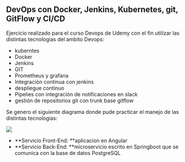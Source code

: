 DevOps con Docker, Jenkins, Kubernetes, git, GitFlow y CI/CD
-------------
Ejercicio realizado para el curso Devops de Udemy con el fin utilizar las distintas tecnologias del ambito Devops:

- kuberntes
- Docker
- Jenkins
- GIT
- Prometheus y grafana
- Integración continua con jenkins
- despliegue continuo
- Pipelies con integración de notificaciones en slack
- gestión de repositorios git con trunk base gitflow

Se genero el siguiente diagrama donde pude practicar el manejo de las distintas tecnologias:

<img src="billingapp/ejercicio_2"> 

- **Servicio Front-End: **aplicacion en Angular
- **Servicio Back-End: **microservicio escrito en Springboot que se comunica con la base de datos PostgreSQL


